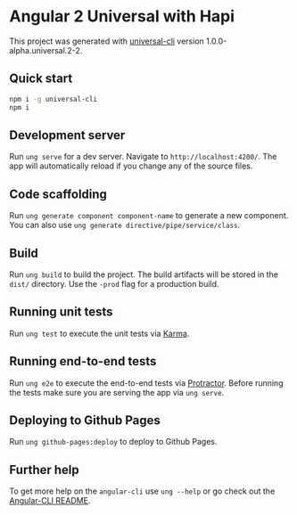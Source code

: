 # Angular 2 Universal with Hapi


This project was generated with [universal-cli](https://github.com/devCrossNet/angular-cli) version 1.0.0-alpha.universal.2-2.

## Quick start
```sh
npm i -g universal-cli
npm i
```

## Development server
Run `ung serve` for a dev server. Navigate to `http://localhost:4200/`. The app will automatically reload if you change any of the source files.

## Code scaffolding

Run `ung generate component component-name` to generate a new component. You can also use `ung generate directive/pipe/service/class`.

## Build

Run `ung build` to build the project. The build artifacts will be stored in the `dist/` directory. Use the `-prod` flag for a production build.

## Running unit tests

Run `ung test` to execute the unit tests via [Karma](https://karma-runner.github.io).

## Running end-to-end tests

Run `ung e2e` to execute the end-to-end tests via [Protractor](http://www.protractortest.org/).
Before running the tests make sure you are serving the app via `ung serve`.

## Deploying to Github Pages

Run `ung github-pages:deploy` to deploy to Github Pages.

## Further help

To get more help on the `angular-cli` use `ung --help` or go check out the [Angular-CLI README](https://github.com/angular/angular-cli/blob/master/README.md).
